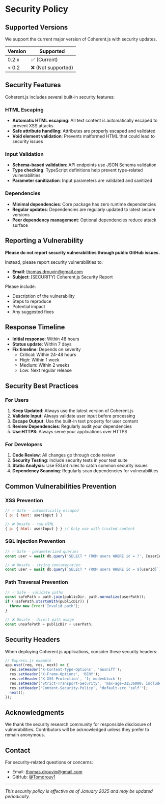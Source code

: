 # Security Policy

## Supported Versions

We support the current major version of Coherent.js with security updates. 

| Version | Supported          |
| ------- | ------------------ |
| 0.2.x   | ✅ (Current)       |
| < 0.2   | ❌ (Not supported) |

## Security Features

Coherent.js includes several built-in security features:

### HTML Escaping
- **Automatic HTML escaping**: All text content is automatically escaped to prevent XSS attacks
- **Safe attribute handling**: Attributes are properly escaped and validated
- **Void element validation**: Prevents malformed HTML that could lead to security issues

### Input Validation
- **Schema-based validation**: API endpoints use JSON Schema validation
- **Type checking**: TypeScript definitions help prevent type-related vulnerabilities
- **Parameter sanitization**: Input parameters are validated and sanitized

### Dependencies
- **Minimal dependencies**: Core package has zero runtime dependencies
- **Regular updates**: Dependencies are regularly updated to latest secure versions
- **Peer dependency management**: Optional dependencies reduce attack surface

## Reporting a Vulnerability

**Please do not report security vulnerabilities through public GitHub issues.**

Instead, please report security vulnerabilities to:
- **Email**: thomas.drouvin@gmail.com
- **Subject**: [SECURITY] Coherent.js Security Report

Please include:
- Description of the vulnerability
- Steps to reproduce
- Potential impact
- Any suggested fixes

## Response Timeline

- **Initial response**: Within 48 hours
- **Status update**: Within 7 days
- **Fix timeline**: Depends on severity
  - Critical: Within 24-48 hours
  - High: Within 1 week
  - Medium: Within 2 weeks
  - Low: Next regular release

## Security Best Practices

### For Users

1. **Keep Updated**: Always use the latest version of Coherent.js
2. **Validate Input**: Always validate user input before processing
3. **Escape Output**: Use the built-in text property for user content
4. **Review Dependencies**: Regularly audit your dependencies
5. **Use HTTPS**: Always serve your applications over HTTPS

### For Developers

1. **Code Review**: All changes go through code review
2. **Security Testing**: Include security tests in your test suite
3. **Static Analysis**: Use ESLint rules to catch common security issues
4. **Dependency Scanning**: Regularly scan dependencies for vulnerabilities

## Common Vulnerabilities Prevention

### XSS Prevention
```javascript
// ✅ Safe - automatically escaped
{ p: { text: userInput } }

// ❌ Unsafe - raw HTML
{ p: { html: userInput } } // Only use with trusted content
```

### SQL Injection Prevention
```javascript
// ✅ Safe - parameterized queries
const user = await db.query('SELECT * FROM users WHERE id = ?', [userId]);

// ❌ Unsafe - string concatenation
const user = await db.query(`SELECT * FROM users WHERE id = ${userId}`);
```

### Path Traversal Prevention
```javascript
// ✅ Safe - validate paths
const safePath = path.join(publicDir, path.normalize(userPath));
if (!safePath.startsWith(publicDir)) {
  throw new Error('Invalid path');
}

// ❌ Unsafe - direct path usage
const unsafePath = publicDir + userPath;
```

## Security Headers

When deploying Coherent.js applications, consider these security headers:

```javascript
// Express.js example
app.use((req, res, next) => {
  res.setHeader('X-Content-Type-Options', 'nosniff');
  res.setHeader('X-Frame-Options', 'DENY');
  res.setHeader('X-XSS-Protection', '1; mode=block');
  res.setHeader('Strict-Transport-Security', 'max-age=31536000; includeSubDomains');
  res.setHeader('Content-Security-Policy', "default-src 'self'");
  next();
});
```

## Acknowledgments

We thank the security research community for responsible disclosure of vulnerabilities. Contributors will be acknowledged unless they prefer to remain anonymous.

## Contact

For security-related questions or concerns:
- Email: thomas.drouvin@gmail.com
- GitHub: [@Tomdrouv1](https://github.com/Tomdrouv1)

---

*This security policy is effective as of January 2025 and may be updated periodically.*